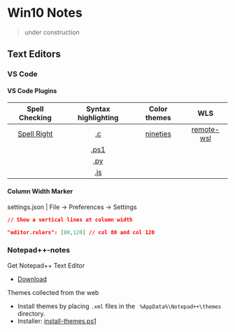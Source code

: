 # Win10 Notes

> under construction

## Text Editors

### VS Code

#### VS Code Plugins

|Spell Checking|Syntax highlighting|Color themes|WLS|
|:---:|:---:|:---:|:---:|
|[Spell Right](https://marketplace.visualstudio.com/items?itemName=ban.spellright)|[.c](https://marketplace.visualstudio.com/items?itemName=ms-vscode.cpptools)|[nineties](https://marketplace.visualstudio.com/items?itemName=jibjack.nineties)|[remote-wsl](https://marketplace.visualstudio.com/items?itemName=ms-vscode-remote.remote-wsl)|
||[.ps1](https://marketplace.visualstudio.com/items?itemName=ms-vscode.PowerShell)|||
||[.py](https://marketplace.visualstudio.com/items?itemName=ms-python.python)||
||[.js](https://marketplace.visualstudio.com/items?itemName=dbaeumer.vscode-eslint)||

#### Column Width Marker

settings.json | File → Preferences → Settings
```json
// Show a vertical lines at column width

"editor.rulers": [80,120] // col 80 and col 120
```

### Notepad++-notes

Get Notepad++ Text Editor

* [Download](https://notepad-plus-plus.org/downloads/)

Themes collected from the web

* Install themes by placing ```.xml``` files in the ``` %AppData%\Notepad++\themes``` directory.
* Installer: [install-themes.ps1](https://gist.githubusercontent.com/mezcel/247eda1319b9e1815cad7b955fdcc379/raw/8d57fa174df57edf630797de935fe3e2d5ac6cc8/install-themes.ps1)
